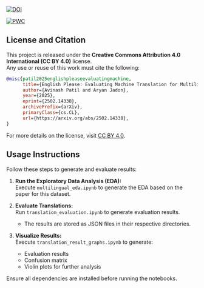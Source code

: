 <a href="https://doi.org/10.48550/arXiv.2502.14338"><img src="https://zenodo.org/badge/DOI/10.48550/arXiv.2502.14338.svg" alt="DOI"></a>

[![PWC](https://img.shields.io/endpoint.svg?url=https://paperswithcode.com/badge/english-please-evaluating-machine-translation/machine-translation-on-multi-lingual-bug)](https://paperswithcode.com/sota/machine-translation-on-multi-lingual-bug?p=english-please-evaluating-machine-translation)


## License and Citation
This project is released under the **Creative Commons Attribution 4.0 International (CC BY 4.0)** license.  
Any use or reuse of this work must cite the following:

```bibtex
@misc{patil2025englishpleaseevaluatingmachine,
      title={English Please: Evaluating Machine Translation for Multilingual Bug Reports}, 
      author={Avinash Patil and Aryan Jadon},
      year={2025},
      eprint={2502.14338},
      archivePrefix={arXiv},
      primaryClass={cs.CL},
      url={https://arxiv.org/abs/2502.14338}, 
}
```
For more details on the license, visit [CC BY 4.0](https://creativecommons.org/licenses/by/4.0/).



## Usage Instructions
Follow these steps to generate and evaluate results:

1. **Run the Exploratory Data Analysis (EDA):**  
   Execute `multilingual_eda.ipynb` to generate the EDA based on the paper for this dataset.

2. **Evaluate Translations:**  
   Run `translation_evaluation.ipynb` to generate evaluation results.  
   - The results are stored as JSON files in their respective directories.

3. **Visualize Results:**  
   Execute `translation_result_graphs.ipynb` to generate:  
   - Evaluation results  
   - Confusion matrix  
   - Violin plots for further analysis

Ensure all dependencies are installed before running the notebooks.
